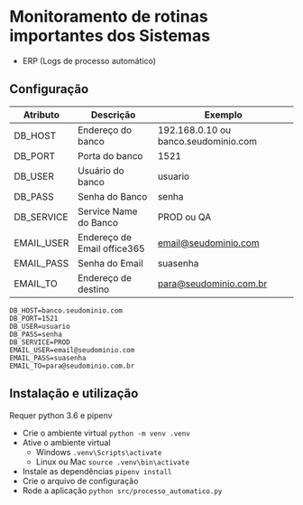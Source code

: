 # Monitoramento de rotinas importantes dos Sistemas

* ERP (Logs de processo automático)

## Configuração

| Atributo | Descrição | Exemplo |
| --- | --- | --- |
|DB_HOST | Endereço do banco | 192.168.0.10 ou banco.seudominio.com |
|DB_PORT | Porta do banco | 1521 |
|DB_USER | Usuário do banco | usuario |
|DB_PASS | Senha do Banco | senha |
|DB_SERVICE | Service Name do Banco | PROD ou QA |
|EMAIL_USER | Endereço de Email office365 | email@seudominio.com |
|EMAIL_PASS | Senha do Email | suasenha |
|EMAIL_TO | Endereço de destino | para@seudominio.com.br |

```
DB_HOST=banco.seudominio.com
DB_PORT=1521
DB_USER=usuario
DB_PASS=senha
DB_SERVICE=PROD
EMAIL_USER=email@seudominio.com
EMAIL_PASS=suasenha
EMAIL_TO=para@seudominio.com.br
``` 

## Instalação e utilização

Requer python 3.6 e pipenv

* Crie o ambiente virtual `python -m venv .venv`
* Ative o ambiente virtual
    * Windows `.venv\Scripts\activate`
    * Linux ou Mac `source .venv\bin\activate`
* Instale as dependências `pipenv install`
* Crie o arquivo de configuração
* Rode a aplicação `python src/processo_automatico.py`
